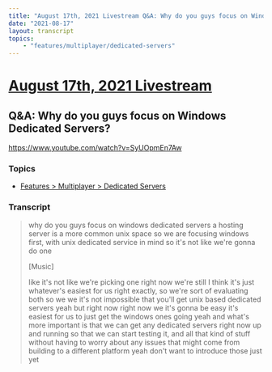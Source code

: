 ```yaml
---
title: "August 17th, 2021 Livestream Q&A: Why do you guys focus on Windows Dedicated Servers?"
date: "2021-08-17"
layout: transcript
topics:
    - "features/multiplayer/dedicated-servers"
---
```

# [August 17th, 2021 Livestream](../2021-08-17.md)
## Q&A: Why do you guys focus on Windows Dedicated Servers?
https://www.youtube.com/watch?v=SyUOpmEn7Aw

### Topics
* [Features > Multiplayer > Dedicated Servers](../topics/features/multiplayer/dedicated-servers.md)

### Transcript

> why do you guys focus on windows dedicated servers a hosting server is a more common unix space so we are focusing windows first, with unix dedicated service in mind so it's not like we're gonna do one
>
> [Music]
>
> like it's not like we're picking one right now we're still I think it's just whatever's easiest for us right exactly, so we're sort of evaluating both so we we it's not impossible that you'll get unix based dedicated servers yeah but right now right now we it's gonna be easy it's easiest for us to just get the windows ones going yeah and what's more important is that we can get any dedicated servers right now up and running so that we can start testing it, and all that kind of stuff without having to worry about any issues that might come from building to a different platform yeah don't want to introduce those just yet
